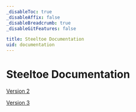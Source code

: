 ```yaml
---
_disableToc: true
_disableAffix: false
_disableBreadcrumb: true
_disableGitFeatures: false

title: Steeltoe Documentation
uid: documentation
---
```


# Steeltoe Documentation

[Version 2](v2/welcome/overview.md)

[Version 3](v3/welcome/overview.md)
